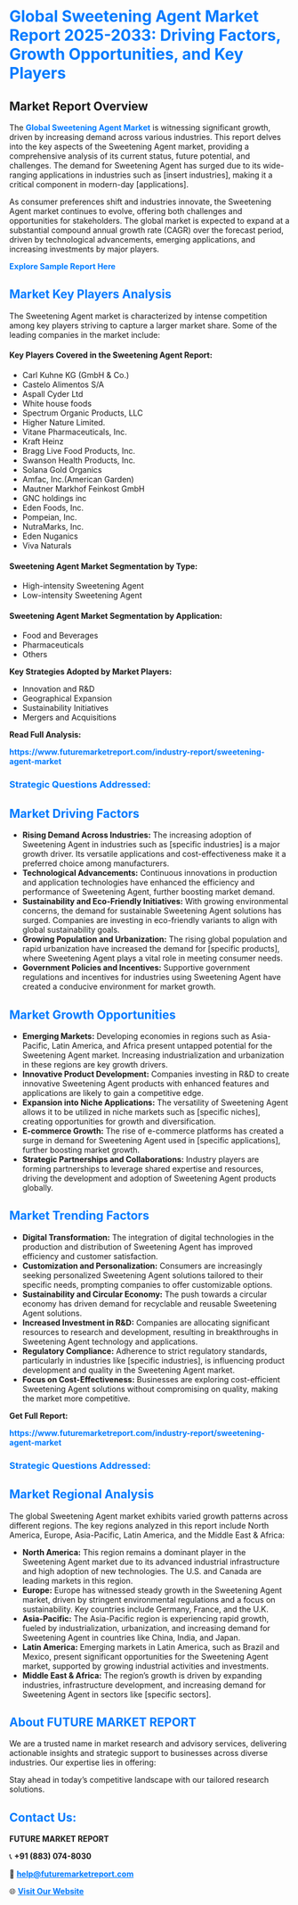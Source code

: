 <h1 style="color: #007BFF;">Global Sweetening Agent Market Report 2025-2033: Driving Factors, Growth Opportunities, and Key Players</h1>

<section id="overview">
<h2>Market Report Overview</h2>
<p>The <a href="https://www.futuremarketreport.com/industry-report/sweetening-agent-market" style="color: #007BFF; text-decoration: none;"><strong>Global Sweetening Agent Market</strong></a> is witnessing significant growth, driven by increasing demand across various industries. This report delves into the key aspects of the Sweetening Agent market, providing a comprehensive analysis of its current status, future potential, and challenges. The demand for Sweetening Agent has surged due to its wide-ranging applications in industries such as [insert industries], making it a critical component in modern-day [applications].</p>
<p>As consumer preferences shift and industries innovate, the Sweetening Agent market continues to evolve, offering both challenges and opportunities for stakeholders. The global market is expected to expand at a substantial compound annual growth rate (CAGR) over the forecast period, driven by technological advancements, emerging applications, and increasing investments by major players.</p>
</section>

<section id="overview">
<p><a href="https://www.futuremarketreport.com/request-sample/reportId=87841" style="color: #007BFF; text-decoration: none;"><strong>Explore Sample Report Here</strong></a></p>
</section>

<section id="key-players">
<h2 style="color: #007BFF;">Market Key Players Analysis</h2>
<p>The Sweetening Agent market is characterized by intense competition among key players striving to capture a larger market share. Some of the leading companies in the market include:</p>
<h4>Key Players Covered in the Sweetening Agent Report:</h4>
<ul><li>Carl Kuhne KG (GmbH &amp; Co.)</li><li>Castelo Alimentos S/A</li><li>Aspall Cyder Ltd</li><li>White house foods</li><li>Spectrum Organic Products, LLC</li><li>Higher Nature Limited.</li><li>Vitane Pharmaceuticals, Inc.</li><li>Kraft Heinz</li><li>Bragg Live Food Products, Inc.</li><li>Swanson Health Products, Inc.</li><li>Solana Gold Organics</li><li>Amfac, Inc.(American Garden)</li><li>Mautner Markhof Feinkost GmbH</li><li>GNC holdings inc</li><li>Eden Foods, Inc.</li><li>Pompeian, Inc.</li><li>NutraMarks, Inc.</li><li>Eden Nuganics</li><li>Viva Naturals</li></ul>
<h4>Sweetening Agent Market Segmentation by Type:</h4>
<ul><li>High-intensity Sweetening Agent</li><li>Low-intensity Sweetening Agent</li></ul>

<h4>Sweetening Agent Market Segmentation by Application:</h4>
<ul><li>Food and Beverages</li><li>Pharmaceuticals</li><li>Others</li></ul>
<p><strong>Key Strategies Adopted by Market Players:</strong></p>
<ul>
<li>Innovation and R&D</li>
<li>Geographical Expansion</li>
<li>Sustainability Initiatives</li>
<li>Mergers and Acquisitions</li>
</ul>
</section>

<section>
<p><strong>Read Full Analysis: </strong></p><a href="https://www.futuremarketreport.com/industry-report/sweetening-agent-market" style="color: #007BFF; text-decoration: none;"><strong>https://www.futuremarketreport.com/industry-report/sweetening-agent-market</strong></a>
<h3 style="color: #007BFF;">Strategic Questions Addressed:</h3>
</section>

<section id="driving-factors">
<h2 style="color: #007BFF;">Market Driving Factors</h2>
<ul>
<li><strong>Rising Demand Across Industries:</strong> The increasing adoption of Sweetening Agent in industries such as [specific industries] is a major growth driver. Its versatile applications and cost-effectiveness make it a preferred choice among manufacturers.</li>
<li><strong>Technological Advancements:</strong> Continuous innovations in production and application technologies have enhanced the efficiency and performance of Sweetening Agent, further boosting market demand.</li>
<li><strong>Sustainability and Eco-Friendly Initiatives:</strong> With growing environmental concerns, the demand for sustainable Sweetening Agent solutions has surged. Companies are investing in eco-friendly variants to align with global sustainability goals.</li>
<li><strong>Growing Population and Urbanization:</strong> The rising global population and rapid urbanization have increased the demand for [specific products], where Sweetening Agent plays a vital role in meeting consumer needs.</li>
<li><strong>Government Policies and Incentives:</strong> Supportive government regulations and incentives for industries using Sweetening Agent have created a conducive environment for market growth.</li>
</ul>
</section>

<section id="growth-opportunities">
<h2 style="color: #007BFF;">Market Growth Opportunities</h2>
<ul>
<li><strong>Emerging Markets:</strong> Developing economies in regions such as Asia-Pacific, Latin America, and Africa present untapped potential for the Sweetening Agent market. Increasing industrialization and urbanization in these regions are key growth drivers.</li>
<li><strong>Innovative Product Development:</strong> Companies investing in R&D to create innovative Sweetening Agent products with enhanced features and applications are likely to gain a competitive edge.</li>
<li><strong>Expansion into Niche Applications:</strong> The versatility of Sweetening Agent allows it to be utilized in niche markets such as [specific niches], creating opportunities for growth and diversification.</li>
<li><strong>E-commerce Growth:</strong> The rise of e-commerce platforms has created a surge in demand for Sweetening Agent used in [specific applications], further boosting market growth.</li>
<li><strong>Strategic Partnerships and Collaborations:</strong> Industry players are forming partnerships to leverage shared expertise and resources, driving the development and adoption of Sweetening Agent products globally.</li>
</ul>
</section>

<section id="trending-factors">
<h2 style="color: #007BFF;">Market Trending Factors</h2>
<ul>
<li><strong>Digital Transformation:</strong> The integration of digital technologies in the production and distribution of Sweetening Agent has improved efficiency and customer satisfaction.</li>
<li><strong>Customization and Personalization:</strong> Consumers are increasingly seeking personalized Sweetening Agent solutions tailored to their specific needs, prompting companies to offer customizable options.</li>
<li><strong>Sustainability and Circular Economy:</strong> The push towards a circular economy has driven demand for recyclable and reusable Sweetening Agent solutions.</li>
<li><strong>Increased Investment in R&D:</strong> Companies are allocating significant resources to research and development, resulting in breakthroughs in Sweetening Agent technology and applications.</li>
<li><strong>Regulatory Compliance:</strong> Adherence to strict regulatory standards, particularly in industries like [specific industries], is influencing product development and quality in the Sweetening Agent market.</li>
<li><strong>Focus on Cost-Effectiveness:</strong> Businesses are exploring cost-efficient Sweetening Agent solutions without compromising on quality, making the market more competitive.</li>
</ul>
</section>

<section>
<p><strong>Get Full Report: </strong></p><a href="https://www.futuremarketreport.com/industry-report/sweetening-agent-market" style="color: #007BFF; text-decoration: none;"><strong>https://www.futuremarketreport.com/industry-report/sweetening-agent-market</strong></a>
<h3 style="color: #007BFF;">Strategic Questions Addressed:</h3>
</section>


<section id="regional-analysis">
<h2 style="color: #007BFF;">Market Regional Analysis</h2>
<p>The global Sweetening Agent market exhibits varied growth patterns across different regions. The key regions analyzed in this report include North America, Europe, Asia-Pacific, Latin America, and the Middle East & Africa:</p>
<ul>
<li><strong>North America:</strong> This region remains a dominant player in the Sweetening Agent market due to its advanced industrial infrastructure and high adoption of new technologies. The U.S. and Canada are leading markets in this region.</li>
<li><strong>Europe:</strong> Europe has witnessed steady growth in the Sweetening Agent market, driven by stringent environmental regulations and a focus on sustainability. Key countries include Germany, France, and the U.K.</li>
<li><strong>Asia-Pacific:</strong> The Asia-Pacific region is experiencing rapid growth, fueled by industrialization, urbanization, and increasing demand for Sweetening Agent in countries like China, India, and Japan.</li>
<li><strong>Latin America:</strong> Emerging markets in Latin America, such as Brazil and Mexico, present significant opportunities for the Sweetening Agent market, supported by growing industrial activities and investments.</li>
<li><strong>Middle East & Africa:</strong> The region’s growth is driven by expanding industries, infrastructure development, and increasing demand for Sweetening Agent in sectors like [specific sectors].</li>
</ul>
</section>

<footer>
<h2 style="color: #007BFF;">About FUTURE MARKET REPORT</h2>
<p>We are a trusted name in market research and advisory services, delivering actionable insights and strategic support to businesses across diverse industries. Our expertise lies in offering:</p>

<p>Stay ahead in today’s competitive landscape with our tailored research solutions.</p>

<h2 style="color: #007BFF;">Contact Us:</h2>
<p><strong>FUTURE MARKET REPORT</strong></p>
<p>📞 <strong>+91 (883) 074-8030</strong></p>
<p>📧 <strong><a href="mailto:help@futuremarketreport.com" style="color: #007BFF;">help@futuremarketreport.com</a></strong></p>
<p>🌐 <strong><a href="https://www.futuremarketreport.com/" style="color: #007BFF;">Visit Our Website</a></strong></p>
</footer>